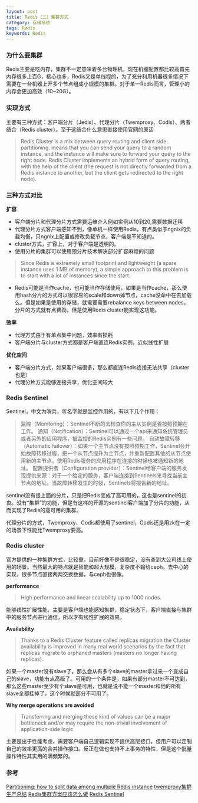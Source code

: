 ```yaml
---
layout: post
title: Redis（二）集群方式
category: 存储系统
tags: Redis
keywords: Redis
---
```


### 为什么要集群 ###
Redis主要是吃内存，集群不一定意味着多台物理机，现在机器配置都比较高首先内存很多上百G，核心也多，Redis又是单线程的，为了充分利用机器很多情况下需要在一台机器上开多个节点组成小规模的集群。对于单一Redis而言，管理小的内存会更加高效（10~20G）。

### 实现方式 ###
主要有三种方式：客户端分片（Jedis）、代理分片（Twemproxy、Codis）、两者结合（Redis cluster）。至于这结合什么意思直接使用官网的原话
> Redis Cluster is a mix between query routing and client side partitioning.
> means that you can send your query to a random instance, and the instance will make sure to forward your query to the right node. Redis Cluster implements an hybrid form of query routing, with the help of the client (the request is not directly forwarded from a Redis instance to another, but the client gets redirected to the right node).

### 三种方式对比 ###
**扩容**
- 客户端分片和代理分片方式需要运维介入例如实例从10到20,需要数据迁移
- 代理分片方式客户端感知不到，像单机一样使用Redis，有点类似于ngnix的负载均衡，只ngnix上配置或修改负载节点，客户端是不知道的。
- cluster方式，扩容上，对于客户端是透明的。
- 使用分片的集群可以使用预分片技术解决部分扩容麻烦的问题
> Since Redis is extremely small footprint and lightweight (a spare instance uses 1 MB of memory), a simple approach to this problem is to start with a lot of instances since the start. 
- Redis可能是当作cache，也可能当作存储使用，如果是当作cache，那么使用hash分片的方式可以很容易的scale和down掉节点，cache没命中在去加载么。但是如果是使用的存储，就需要需要rebalance keys between nodes，分片的方式就有点费劲，但是使用Redis cluster能实现这功能。

**效率**
- 代理方式由于有单点集中问题，效率有损耗
- 客户端分片与cluster方式都是客户端直连Redis实例，近似线性扩展

**优化空间**
- 客户端分片方式，如果客户端很多，那么都直连Redis连接无法共享（cluster也是）
- 代理分片方式能够连接共享，优化空间较大


### Redis Sentinel ###
Sentinel，中文为哨兵，听名字就是监控作用的，有以下几个作用：
> 监控（Monitoring）：Sentinel不断的去检查你的主从实例是否按照预期在工作。
> 通知（Notification）：Sentinel可以通过一个api来通知系统管理员或者另外的应用程序，被监控的Redis实例有一些问题。
> 自动故障转移（Automatic failover）：如果一个主节点没有按照预期工作，Sentinel会开始故障转移过程，把一个从节点提升为主节点，并重新配置其他的从节点使用新的主节点，使用Redis服务的应用程序在连接的时候也被通知新的地址。
> 配置提供者（Configuration provider）：Sentinel给客户端的服务发现提供来源：对于一个给定的服务，客户端连接到Sentinels来寻找当前主节点的地址。当故障转移发生的时候，Sentinels将报告新的地址。

sentinel没有提上面的分片，只是把Redis变成了高可用的，这也是sentinel的初衷。没有“集群”的功能，但是有这样的开源的sentinel客户端加了分片的功能，从而实现了Redis的高可用的集群。  

代理分片的方式，Twemproxy、Codis都使用了sentinel，Codis还是用zk在一定的场景下性能比Twemproxy要高。


### Redis cluster ###
官方提供的一种集群方式，比较重，目前好像不是很稳定，没有查到大公司线上使用的场景。当然最大的特点就是智能和超大规模，复杂度不输给ceph。去中心的实现，很多节点直接两两交换数据，与ceph也很像。

**performance**
> High performance and linear scalability up to 1000 nodes.

能够线性扩展性能，主要是客户端也能感知集群，稳定状态下，客户端直接与集群中的服务节点进行通信，所以才有线性扩展的效果。

**Availability**
> Thanks to a Redis Cluster feature called replicas migration the Cluster availability is improved in many real world scenarios by the fact that replicas migrate to orphaned masters (masters no longer having replicas). 

如果一个master没有slave了，那么会从有多个slave的master拿过来一个变成自己的slave，功能有点高级了。可用的一个条件是，如果有部分master不可达到，那么这些master至少有个slave是可用，也就是说不能一个master和他的所有slave全都挂掉了，这个时候就部分不可用了。

**Why merge operations are avoided**
> Transferring and merging these kind of values can be a major bottleneck and/or may require the non-trivial involvement of application-side logic

主要是出于性能考虑，需要客户端自己逻辑实现不提供高层接口，但用户可以定制自己的效率更高的合并操作接口。反正在做也支持不上事务的特性，但是这个批量操作特性其实用的满频繁的。



### 参考 ###
[Partitioning: how to split data among multiple Redis instance](https://redis.io/topics/partitioning)
[twemproxy集群生产总结](http://mdba.cn/2016/03/30/redis-twemproxy%E9%9B%86%E7%BE%A4%E7%94%9F%E4%BA%A7%E6%80%BB%E7%BB%93/)
[Redis集群方案应该怎么做](https://www.zhihu.com/question/21419897)
[Redis Sentinel](http://ifeve.com/redis-sentinel/)
[]()
[]()
[]()
[]()